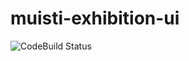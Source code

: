 # muisti-exhibition-ui

![CodeBuild Status](https://codebuild.eu-central-1.amazonaws.com/badges?uuid=eyJlbmNyeXB0ZWREYXRhIjoiZVVaejB1L040b2FUdm91UzhvUURLcGxjZ3RxNzVvWW5aUUxzMDFSdTVKZjZjSDZPelM2dXlaUUJwTWFTbXRiZ25jVkxZMW81WW9oNmJxWE0yS2pibS9BPSIsIml2UGFyYW1ldGVyU3BlYyI6IlBLMkFLZDJxemdFdm9PQVAiLCJtYXRlcmlhbFNldFNlcmlhbCI6MX0%3D&branch=develop "CodeBuild status")
